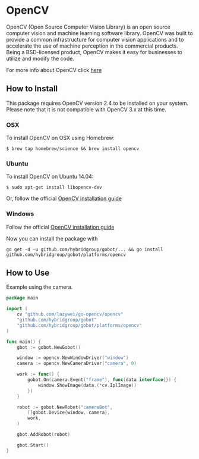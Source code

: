 # OpenCV

OpenCV (Open Source Computer Vision Library) is an open source computer vision and machine learning software library. OpenCV was built to provide a common infrastructure for computer vision applications and to accelerate the use of machine perception in the commercial products. Being a BSD-licensed product, OpenCV makes it easy for businesses to utilize and modify the code.

For more info about OpenCV click [here](http://opencv.org/)

## How to Install

This package requires OpenCV version 2.4 to be installed on your system. Please note that it is not compatible with OpenCV 3.x at this time.

### OSX

To install OpenCV on OSX using Homebrew:

```
$ brew tap homebrew/science && brew install opencv
```

### Ubuntu

To install OpenCV on Ubuntu 14.04:

```
$ sudo apt-get install libopencv-dev
```

Or, follow the official [OpenCV installation guide](http://docs.opencv.org/doc/tutorials/introduction/linux_install/linux_install.html)

### Windows

Follow the official [OpenCV installation guide](http://docs.opencv.org/doc/tutorials/introduction/windows_install/windows_install.html#windows-installation)


Now you can install the package with
```
go get -d -u github.com/hybridgroup/gobot/... && go install github.com/hybridgroup/gobot/platforms/opencv
```

## How to Use

Example using the camera.

```go
package main

import (
	cv "github.com/lazywei/go-opencv/opencv"
	"github.com/hybridgroup/gobot"
	"github.com/hybridgroup/gobot/platforms/opencv"
)

func main() {
	gbot := gobot.NewGobot()

	window := opencv.NewWindowDriver("window")
	camera := opencv.NewCameraDriver("camera", 0)

	work := func() {
		gobot.On(camera.Event("frame"), func(data interface{}) {
			window.ShowImage(data.(*cv.IplImage))
		})
	}

	robot := gobot.NewRobot("cameraBot",
		[]gobot.Device{window, camera},
		work,
	)

	gbot.AddRobot(robot)

	gbot.Start()
}
```
